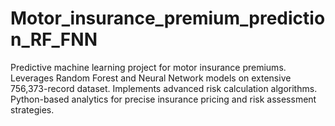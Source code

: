 # Motor_insurance_premium_prediction_RF_FNN
Predictive machine learning project for motor insurance premiums. Leverages Random Forest and Neural Network models on extensive 756,373-record dataset. Implements advanced risk calculation algorithms. Python-based analytics for precise insurance pricing and risk assessment strategies.
